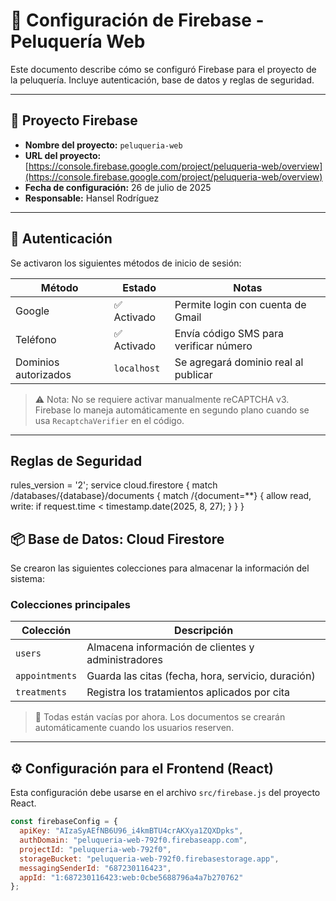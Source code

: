 ﻿# 🔐 Configuración de Firebase - Peluquería Web

Este documento describe cómo se configuró Firebase para el proyecto de la peluquería. Incluye autenticación, base de datos y reglas de seguridad.

---

## 🚀 Proyecto Firebase

- **Nombre del proyecto:** `peluqueria-web`
- **URL del proyecto:** [https://console.firebase.google.com/project/peluqueria-web/overview](https://console.firebase.google.com/project/peluqueria-web/overview)
- **Fecha de configuración:** 26 de julio de 2025
- **Responsable:** Hansel Rodríguez

---

## 🔐 Autenticación

Se activaron los siguientes métodos de inicio de sesión:

| Método | Estado | Notas |
|-------|--------|------|
| Google | ✅ Activado | Permite login con cuenta de Gmail |
| Teléfono | ✅ Activado | Envía código SMS para verificar número |
| Dominios autorizados | `localhost` | Se agregará dominio real al publicar |

> ⚠️ Nota: No se requiere activar manualmente reCAPTCHA v3. Firebase lo maneja automáticamente en segundo plano cuando se usa `RecaptchaVerifier` en el código.

---

## Reglas de Seguridad

rules_version = '2';
service cloud.firestore {
  match /databases/{database}/documents {
    match /{document=**} {
      allow read, write: if request.time < timestamp.date(2025, 8, 27);
    }
  }
}


## 📦 Base de Datos: Cloud Firestore

Se crearon las siguientes colecciones para almacenar la información del sistema:

### Colecciones principales

| Colección | Descripción |
|---------|------------|
| `users` | Almacena información de clientes y administradores |
| `appointments` | Guarda las citas (fecha, hora, servicio, duración) |
| `treatments` | Registra los tratamientos aplicados por cita |

> 📌 Todas están vacías por ahora. Los documentos se crearán automáticamente cuando los usuarios reserven.

---

## ⚙️ Configuración para el Frontend (React)

Esta configuración debe usarse en el archivo `src/firebase.js` del proyecto React.

```js
const firebaseConfig = {
  apiKey: "AIzaSyAEfNB6U96_i4kmBTU4crAKXya1ZQXDpks",
  authDomain: "peluqueria-web-792f0.firebaseapp.com",
  projectId: "peluqueria-web-792f0",
  storageBucket: "peluqueria-web-792f0.firebasestorage.app",
  messagingSenderId: "687230116423",
  appId: "1:687230116423:web:0cbe5688796a4a7b270762"
};
